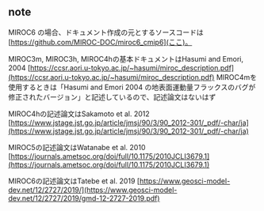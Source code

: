 ## note

MIROC6 の場合、ドキュメント作成の元とするソースコードは[https://github.com/MIROC-DOC/miroc6_cmip6](ここ)。

MIROC3m, MIROC3h, MIROC4hの基本ドキュメントはHasumi and Emori, 2004
[https://ccsr.aori.u-tokyo.ac.jp/~hasumi/miroc_description.pdf](https://ccsr.aori.u-tokyo.ac.jp/~hasumi/miroc_description.pdf)
MIROC4mを使用するときは「Hasumi and Emori 2004 の地表面運動量フラックスのバグが修正されたバージョン」と記述しているので、記述論文はないはず

MIROC4hの記述論文はSakamoto et al. 2012
[https://www.jstage.jst.go.jp/article/jmsj/90/3/90_2012-301/_pdf/-char/ja](https://www.jstage.jst.go.jp/article/jmsj/90/3/90_2012-301/_pdf/-char/ja)

MIROC5の記述論文はWatanabe et al. 2010
[https://journals.ametsoc.org/doi/full/10.1175/2010JCLI3679.1](https://journals.ametsoc.org/doi/full/10.1175/2010JCLI3679.1)

MIROC6の記述論文はTatebe et al. 2019
[https://www.geosci-model-dev.net/12/2727/2019/](https://www.geosci-model-dev.net/12/2727/2019/gmd-12-2727-2019.pdf)


